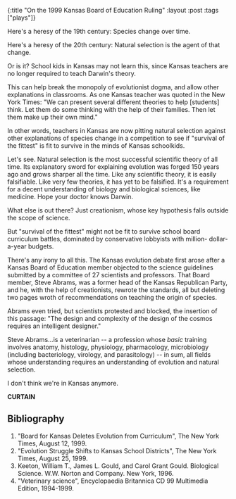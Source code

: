 {:title "On the 1999 Kansas Board of Education Ruling"
:layout :post
:tags  ["plays"]}

Here's a heresy of the 19th century: Species change over time.  
  
Here's a heresy of the 20th century: Natural selection is the agent of that change.  
  
Or is it? School kids in Kansas may not learn this, since Kansas teachers are
no longer required to teach Darwin's theory.  
  
This can help break the monopoly of evolutionist dogma, and allow other
explanations in classrooms. As one Kansas teacher was quoted in the New York
Times: "We can present several different theories to help [students] think.
Let them do some thinking with the help of their families. Then let them make
up their own mind."  
  
In other words, teachers in Kansas are now pitting natural selection against
other explanations of species change in a competition to see if "survival of
the fittest" is fit to survive in the minds of Kansas schoolkids.  
  
Let's see. Natural selection is the most successful scientific theory of all
time. Its explanatory sword for explaining evolution was forged 150 years ago
and grows sharper all the time. Like any scientific theory, it is easily
falsifiable. Like very few theories, it has yet to be falsified. It's a
requirement for a decent understanding of biology and biological sciences,
like medicine. Hope your doctor knows Darwin.  
  
What else is out there? Just creationism, whose key hypothesis falls outside
the scope of science.  
  
But "survival of the fittest" might not be fit to survive school board
curriculum battles, dominated by conservative lobbyists with million-
dollar-a-year budgets.  
  
There's any irony to all this. The Kansas evolution debate first arose after a
Kansas Board of Education member objected to the science guidelines submitted
by a committee of 27 scientists and professors. That Board member, Steve
Abrams, was a former head of the Kansas Republican Party, and he, with the
help of creationists, rewrote the standards, all but deleting two pages wroth
of recommendations on teaching the origin of species.  
  
Abrams even tried, but scientists protested and blocked, the insertion of this
passage: "The design and complexity of the design of the cosmos requires an
intelligent designer."  
  
Steve Abrams...is a veterinarian -- a profession whose _basic_ training
involves anatomy, histology, physiology, pharmacology, microbiology (including
bacteriology, virology, and parasitology) -- in sum, all fields whose
understanding requires an understanding of evolution and natural selection.  
  
I don't think we're in Kansas anymore.  
  
**CURTAIN**   
  

## Bibliography

  1. "Board for Kansas Deletes Evolution from Curriculum", The New York Times, August 12, 1999. 
  2. "Evolution Struggle Shifts to Kansas School Districts", The New York Times, August 25, 1999. 
  3. Keeton, William T., James L. Gould, and Carol Grant Gould. Biological Science. W.W. Norton and Company. New York, 1996. 
  4. "Veterinary science", Encyclopaedia Britannica CD 99 Multimedia Edition, 1994-1999. 

